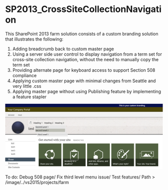 # SP2013_CrossSiteCollectionNavigation
This SharePoint 2013 farm solution consists of a custom branding solution that illustrates the following:
1. Adding breadcrumb back to custom master page
2. Using a server side user control to display navigation from a term set for cross-site collection navigation, without the need to manually copy the term set
3. Providing alternate page for keyboard access to support Section 508 compliance
4. Applying custom master page with minimal changes from Seattle and very little .css
5. Applying master page without using Publishing feature by implementing a feature stapler

<kbd>
<img src="https://github.com/BeckyLash/SP2013_CrossSiteCollectionNavigation/blob/master/SP2013CustomBrandingOverview.png">
</kbd>


To do:
Debug 508 page/
Fix third level menu issue/
Test features/
Path > /image/../vs2015/projects/farm
